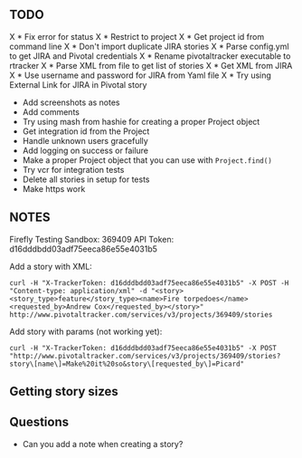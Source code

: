 ## TODO

X * Fix error for status
X * Restrict to project
X * Get project id from command line
X * Don't import duplicate JIRA stories
X * Parse config.yml to get JIRA and Pivotal credentials
X * Rename pivotaltracker executable to rtracker
X * Parse XML from file to get list of stories
X * Get XML from JIRA
X * Use username and password for JIRA from Yaml file 
X * Try using External Link for JIRA in Pivotal story

* Add screenshots as notes
* Add comments
* Try using mash from hashie for creating a proper Project object
* Get integration id from the Project
* Handle unknown users gracefully
* Add logging on success or failure
* Make a proper Project object that you can use with `Project.find()`
* Try vcr for integration tests
* Delete all stories in setup for tests
* Make https work

## NOTES

Firefly Testing Sandbox: 369409
API Token: d16dddbdd03adf75eeca86e55e4031b5

Add a story with XML:

    curl -H "X-TrackerToken: d16dddbdd03adf75eeca86e55e4031b5" -X POST -H "Content-type: application/xml" -d "<story><story_type>feature</story_type><name>Fire torpedoes</name><requested_by>Andrew Cox</requested_by></story>" http://www.pivotaltracker.com/services/v3/projects/369409/stories

Add story with params (not working yet):

    curl -H "X-TrackerToken: d16dddbdd03adf75eeca86e55e4031b5" -X POST "http://www.pivotaltracker.com/services/v3/projects/369409/stories?story\[name\]=Make%20it%20so&story\[requested_by\]=Picard"

## Getting story sizes



## Questions

* Can you add a note when creating a story?